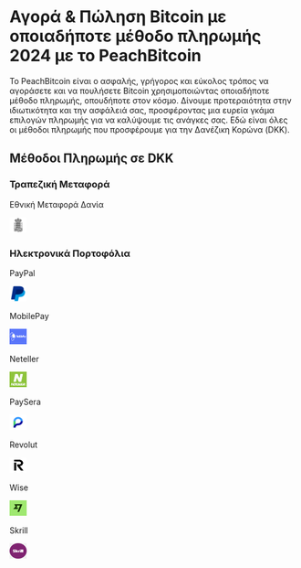 <body class="payment-methods-page">

# Αγορά & Πώληση Bitcoin με οποιαδήποτε μέθοδο πληρωμής 2024 με το PeachBitcoin

Το PeachBitcoin είναι ο ασφαλής, γρήγορος και εύκολος τρόπος να αγοράσετε και να πουλήσετε Bitcoin χρησιμοποιώντας οποιαδήποτε μέθοδο πληρωμής, οπουδήποτε στον κόσμο. Δίνουμε προτεραιότητα στην ιδιωτικότητα και την ασφάλειά σας, προσφέροντας μια ευρεία γκάμα επιλογών πληρωμής για να καλύψουμε τις ανάγκες σας. Εδώ είναι όλες οι μέθοδοι πληρωμής που προσφέρουμε για την Δανέζικη Κορώνα (DKK).

## Μέθοδοι Πληρωμής σε DKK

### Τραπεζική Μεταφορά

<div class="payment-grid">
    <div class="payment-grid-item">
        <p>Εθνική Μεταφορά Δανία</p> 
        <img src="/img/faq/logoimg/dkkdenmark.png" width="30px" height="27px" alt="Αγοράστε bitcoin με Εθνική Μεταφορά Δανία, Πωλήστε bitcoin με Εθνική Μεταφορά Δανία">
    </div>
</div>

### Ηλεκτρονικά Πορτοφόλια

<div class="payment-grid">
    <div class="payment-grid-item">
        <p>PayPal</p>
        <img src="/img/faq/logoimg/paypal.png" width="30px" height="27px" alt="Αγοράστε bitcoin με PayPal, Πωλήστε bitcoin με PayPal">
    </div>
    <div class="payment-grid-item">
        <p>MobilePay</p> 
        <img src="/img/faq/logoimg/mobilepay.png" width="30px" height="27px" alt="Αγοράστε bitcoin με MobilePay, Πωλήστε bitcoin με MobilePay">
    </div>
    <div class="payment-grid-item">
        <p>Neteller</p> 
        <img src="/img/faq/logoimg/neteller.png" width="30px" height="27px" alt="Αγοράστε bitcoin με Neteller, Πωλήστε bitcoin με Neteller">
    </div>
    <div class="payment-grid-item">
        <p>PaySera</p> 
        <img src="/img/faq/logoimg/paysera.png" width="30px" height="27px" alt="Αγοράστε bitcoin με PaySera, Πωλήστε bitcoin με PaySera">
    </div>
    <div class="payment-grid-item">
        <p>Revolut</p> 
        <img src="/img/faq/logoimg/revolut.png" width="30px" height="27px" alt="Αγοράστε bitcoin με Revolut, Πωλήστε bitcoin με Revolut">
    </div>
    <div class="payment-grid-item">
        <p>Wise</p>
        <img src="/img/faq/logoimg/wise.png" width="30px" height="27px" alt="Αγοράστε bitcoin με Wise, Πωλήστε bitcoin με Wise">
    </div>
    <div class="payment-grid-item">
        <p>Skrill</p> 
        <img src="/img/faq/logoimg/skrill.png" width="30px" height="27px" alt="Αγοράστε bitcoin με Skrill, Πωλήστε bitcoin με Skrill">
    </div>
</div>

</body>
